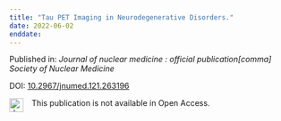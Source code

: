 ```yaml
---
title: "Tau PET Imaging in Neurodegenerative Disorders."
date: 2022-06-02
enddate:
---
```


Published in: *Journal of nuclear medicine : official publication[comma] Society of Nuclear Medicine*

DOI: [10.2967/jnumed.121.263196](https://doi.org/10.2967/jnumed.121.263196)

<img src="https://upload.wikimedia.org/wikipedia/commons/thumb/0/0e/Closed_Access_logo_transparent.svg/1200px-Closed_Access_logo_transparent.svg.png" alt="drawing" width="25" align="left"/> &nbsp;&nbsp;&nbsp;This publication is not available in Open Access.



